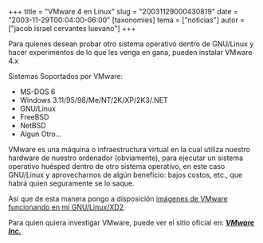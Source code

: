 +++
title = "VMware 4 en Linux"
slug = "20031129000430819"
date = "2003-11-29T00:04:00-06:00"
[taxonomies]
tema = ["noticias"]
autor = ["jacob israel cervantes luevano"]
+++

Para quienes desean probar otro sistema operativo dentro de GNU/Linux y
hacer experimentos de lo que les venga en gana, pueden instalar VMware
4.x

<!-- more -->
Sistemas Soportados por VMware:

-   MS-DOS 6
-   Windows 3.11/95/98/Me/NT/2K/XP/2K3/.NET
-   GNU/Linux
-   FreeBSD
-   NetBSD
-   Algun Otro...

VMware es una máquina o infraestructura virtual en la cual utiliza
nuestro hardware de nuestro ordenador (obviamente), para ejecutar un
sistema operativo huésped dentro de otro sistema operativo, en este caso
GNU/Linux y aprovecharnos de algún beneficio: bajos costos, etc., que
habrá quien seguramente se lo saque.

Así que de esta manera pongo a disposición [imágenes de VMware
funcionando en mi
GNU/Linux/XD2](http://www12.brinkster.com/jiclmame/linvmware/vmware.html).

Para quien quiera investigar VMware, puede ver el sitio oficial en:
[***VMware Inc.***](http://www.vmware.com)

